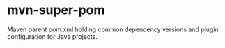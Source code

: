 mvn-super-pom
=================

Maven parent pom.xml holding common dependency versions and plugin configuration for Java projects.
